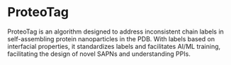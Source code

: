 # ProteoTag
ProteoTag is an algorithm designed to address inconsistent chain labels in self-assembling protein nanoparticles in the PDB. With labels based on interfacial properties, it standardizes labels and facilitates AI/ML training, facilitating the design of novel SAPNs and understanding PPIs.
